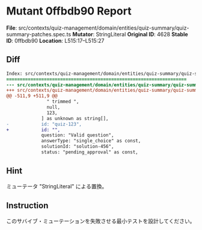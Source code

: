 # Mutant 0ffbdb90 Report

**File**: src/contexts/quiz-management/domain/entities/quiz-summary/quiz-summary-patches.spec.ts
**Mutator**: StringLiteral
**Original ID**: 4628
**Stable ID**: 0ffbdb90
**Location**: L515:17–L515:27

## Diff

```diff
Index: src/contexts/quiz-management/domain/entities/quiz-summary/quiz-summary-patches.spec.ts
===================================================================
--- src/contexts/quiz-management/domain/entities/quiz-summary/quiz-summary-patches.spec.ts	original
+++ src/contexts/quiz-management/domain/entities/quiz-summary/quiz-summary-patches.spec.ts	mutated #4628
@@ -511,9 +511,9 @@
               " trimmed ",
               null,
               123,
             ] as unknown as string[],
-            id: "quiz-123",
+            id: "",
             question: "Valid question",
             answerType: "single_choice" as const,
             solutionId: "solution-456",
             status: "pending_approval" as const,
```

## Hint

ミューテータ "StringLiteral" による置換。

## Instruction

このサバイブ・ミューテーションを失敗させる最小テストを設計してください。

